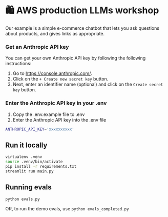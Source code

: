 # 🛍️ AWS production LLMs workshop
Our example is a simple e-commerce chatbot that lets you ask questions about products, and gives links as appropriate.

### Get an Anthropic API key

You can get your own Anthropic API key by following the following instructions:

1. Go to https://console.anthropic.com/.
2. Click on the `+ Create new secret key` button.
3. Next, enter an identifier name (optional) and click on the `Create secret key` button.

### Enter the Anthropic API key in your .env
1. Copy the .env.example file to .env
2. Enter the Anthropic API key into the .env file

```sh
ANTHROPIC_API_KEY='xxxxxxxxxx'
```

## Run it locally

```sh
virtualenv .venv
source .venv/bin/activate
pip install -r requirements.txt
streamlit run main.py
```


## Running evals

```sh
python evals.py
```
OR, to run the demo evals, use `python evals_completed.py`